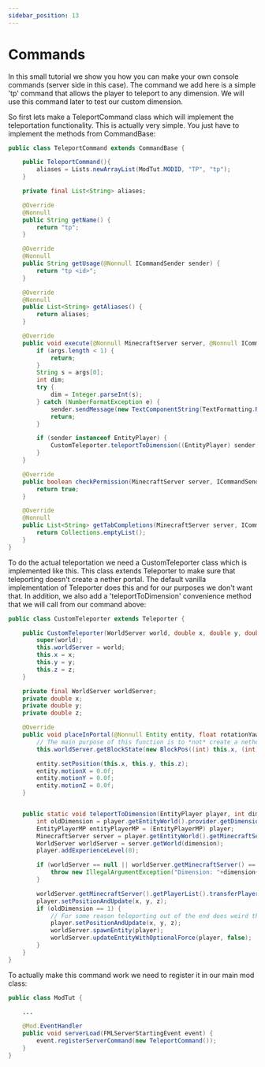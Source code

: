```yaml
---
sidebar_position: 13
---
```


# Commands

In this small tutorial we show you how you can make your own console commands (server side in this case).
The command we add here is a simple 'tp' command that allows the player to teleport to any dimension.
We will use this command later to test our custom dimension.

So first lets make a TeleportCommand class which will implement the teleportation functionality.
This is actually very simple.
You just have to implement the methods from CommandBase:

```java
public class TeleportCommand extends CommandBase {

    public TeleportCommand(){
        aliases = Lists.newArrayList(ModTut.MODID, "TP", "tp");
    }

    private final List<String> aliases;

    @Override
    @Nonnull
    public String getName() {
        return "tp";
    }

    @Override
    @Nonnull
    public String getUsage(@Nonnull ICommandSender sender) {
        return "tp <id>";
    }

    @Override
    @Nonnull
    public List<String> getAliases() {
        return aliases;
    }

    @Override
    public void execute(@Nonnull MinecraftServer server, @Nonnull ICommandSender sender, @Nonnull String[] args) throws CommandException {
        if (args.length < 1) {
            return;
        }
        String s = args[0];
        int dim;
        try {
            dim = Integer.parseInt(s);
        } catch (NumberFormatException e) {
            sender.sendMessage(new TextComponentString(TextFormatting.RED + "Error parsing dimension!"));
            return;
        }

        if (sender instanceof EntityPlayer) {
            CustomTeleporter.teleportToDimension((EntityPlayer) sender, dim, 0, 100, 0);
        }
    }

    @Override
    public boolean checkPermission(MinecraftServer server, ICommandSender sender) {
        return true;
    }

    @Override
    @Nonnull
    public List<String> getTabCompletions(MinecraftServer server, ICommandSender sender, String[] args, @Nullable BlockPos targetPos) {
        return Collections.emptyList();
    }
}
```

To do the actual teleportation we need a CustomTeleporter class which is implemented like this.
This class extends Teleporter to make sure that teleporting doesn't create a nether portal.
The default vanilla implementation of Teleporter does this and for our purposes we don't want that.
In addition, we also add a 'teleportToDimension' convenience method that we will call from our command above:

```java
public class CustomTeleporter extends Teleporter {

    public CustomTeleporter(WorldServer world, double x, double y, double z) {
        super(world);
        this.worldServer = world;
        this.x = x;
        this.y = y;
        this.z = z;
    }

    private final WorldServer worldServer;
    private double x;
    private double y;
    private double z;

    @Override
    public void placeInPortal(@Nonnull Entity entity, float rotationYaw) {
        // The main purpose of this function is to *not* create a nether portal
        this.worldServer.getBlockState(new BlockPos((int) this.x, (int) this.y, (int) this.z));

        entity.setPosition(this.x, this.y, this.z);
        entity.motionX = 0.0f;
        entity.motionY = 0.0f;
        entity.motionZ = 0.0f;
    }


    public static void teleportToDimension(EntityPlayer player, int dimension, double x, double y, double z) {
        int oldDimension = player.getEntityWorld().provider.getDimension();
        EntityPlayerMP entityPlayerMP = (EntityPlayerMP) player;
        MinecraftServer server = player.getEntityWorld().getMinecraftServer();
        WorldServer worldServer = server.getWorld(dimension);
        player.addExperienceLevel(0);

        if (worldServer == null || worldServer.getMinecraftServer() == null){ //Dimension doesn't exist
            throw new IllegalArgumentException("Dimension: "+dimension+" doesn't exist!");
        }

        worldServer.getMinecraftServer().getPlayerList().transferPlayerToDimension(entityPlayerMP, dimension, new CustomTeleporter(worldServer, x, y, z));
        player.setPositionAndUpdate(x, y, z);
        if (oldDimension == 1) {
            // For some reason teleporting out of the end does weird things. Compensate for that
            player.setPositionAndUpdate(x, y, z);
            worldServer.spawnEntity(player);
            worldServer.updateEntityWithOptionalForce(player, false);
        }
    }
}
```

To actually make this command work we need to register it in our main mod class:

```java
public class ModTut {

    ...

    @Mod.EventHandler
    public void serverLoad(FMLServerStartingEvent event) {
        event.registerServerCommand(new TeleportCommand());
    }
}
```
